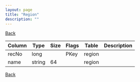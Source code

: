 ```yaml
---
layout: page
title: "Region"
description: ""
---
```

<div class="nav-back"><a href="{{ 'api' | relative_url }}">Back</a></div>




| Column | Type | Size | Flags | Table | Description |
| ------ | ---- | ---- | ----- | ----- | ----------- |
| recNo | long |  | PKey | region | 
| name | string | 64 |  | region | 



<div class="nav-back"><a href="{{ 'api' | relative_url }}">Back</a></div>
